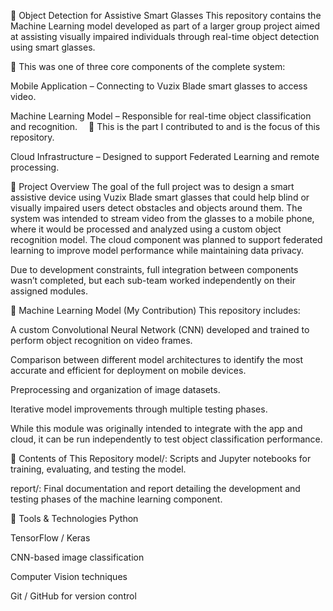 🎯 Object Detection for Assistive Smart Glasses
This repository contains the Machine Learning model developed as part of a larger group project aimed at assisting visually impaired individuals through real-time object detection using smart glasses.

🧩 This was one of three core components of the complete system:

Mobile Application – Connecting to Vuzix Blade smart glasses to access video.

Machine Learning Model – Responsible for real-time object classification and recognition.
 📌 This is the part I contributed to and is the focus of this repository.

Cloud Infrastructure – Designed to support Federated Learning and remote processing.

🧠 Project Overview
The goal of the full project was to design a smart assistive device using Vuzix Blade smart glasses that could help blind or visually impaired users detect obstacles and objects around them. The system was intended to stream video from the glasses to a mobile phone, where it would be processed and analyzed using a custom object recognition model. The cloud component was planned to support federated learning to improve model performance while maintaining data privacy.

Due to development constraints, full integration between components wasn’t completed, but each sub-team worked independently on their assigned modules.

🤖 Machine Learning Model (My Contribution)
This repository includes:

A custom Convolutional Neural Network (CNN) developed and trained to perform object recognition on video frames.

Comparison between different model architectures to identify the most accurate and efficient for deployment on mobile devices.

Preprocessing and organization of image datasets.

Iterative model improvements through multiple testing phases.

While this module was originally intended to integrate with the app and cloud, it can be run independently to test object classification performance.

📂 Contents of This Repository
model/: Scripts and Jupyter notebooks for training, evaluating, and testing the model.

report/: Final documentation and report detailing the development and testing phases of the machine learning component.

🧪 Tools & Technologies
Python

TensorFlow / Keras

CNN-based image classification

Computer Vision techniques

Git / GitHub for version control
